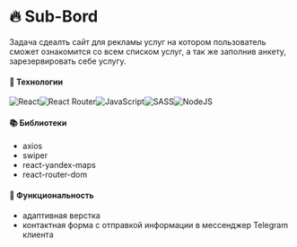 # 🔥 Sub-Bord

Задача сдеалть сайт для рекламы услуг на котором пользователь сможет ознакомится со всем списком услуг, а так же заполнив анкету, зарезервировать себе услугу.

#### 💪 Технологии

![React](https://img.shields.io/badge/react-%2320232a.svg?style=for-the-badge&logo=react&logoColor=%2361DAFB)![React Router](https://img.shields.io/badge/React_Router-CA4245?style=for-the-badge&logo=react-router&logoColor=white)![JavaScript](https://img.shields.io/badge/javascript-%23323330.svg?style=for-the-badge&logo=javascript&logoColor=%23F7DF1E)![SASS](https://img.shields.io/badge/SASS-hotpink.svg?style=for-the-badge&logo=SASS&logoColor=white)![NodeJS](https://img.shields.io/badge/node.js-6DA55F?style=for-the-badge&logo=node.js&logoColor=white)

#### 📚 Библиотеки

- axios
- swiper
- react-yandex-maps
- react-router-dom

#### 🔮 Функциональность

- адаптивная верстка
- контактная форма с отправкой информации в мессенджер Telegram клиента
